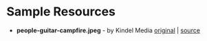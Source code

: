 # Sample Resources


* **people-guitar-campfire.jpeg** - by Kindel Media [original](https://images.pexels.com/photos/7149165/pexels-photo-7149165.jpeg) | [source](https://www.pexels.com/photo/group-of-friends-singing-while-sitting-on-beach-sand-7149165/)
